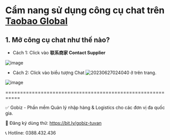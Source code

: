 # Cẩm nang sử dụng công cụ chat trên [Taobao Global](https://distributor.taobao.global/)
## 1. Mở công cụ chat như thế nào?
- Cách 1: Click vào **联系商家 Contact Supplier**

![image](https://github.com/gobizvn/gobiz-docs/assets/137056249/c04d4e05-2bef-48c8-8848-ab77df262f24)

- Cách 2: Click vào biểu tượng Chat ![20230627024040](https://github.com/gobizvn/gobiz-docs/assets/137056249/fdcf3e70-8106-4fb5-a741-109eab21f24e) ở trên trang.

![image](https://github.com/gobizvn/gobiz-docs/assets/137056249/5ba4726f-f1ec-43e9-b016-ddc0a3f94385)


===========================================================

✅ Gobiz - Phần mềm Quản lý nhập hàng & Logistics cho các đơn vị đa quốc gia.

📌 Đăng ký dùng thử: https://bit.ly/gobiz-tuvan

📞 Hotline: 0388.432.436
